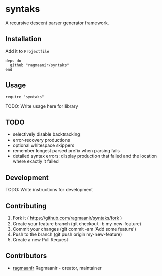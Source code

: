 # syntaks

A recursive descent parser generator framework.

## Installation

Add it to `Projectfile`

```crystal
deps do
  github "ragmaanir/syntaks"
end
```

## Usage

```crystal
require "syntaks"
```

TODO: Write usage here for library

## TODO

- selectively disable backtracking
- error-recovery productions
- optional whitespace skippers
- remember longest parsed prefix when parsing fails
- detailed syntax errors: display production that failed and the location where exactly it failed

## Development

TODO: Write instructions for development

## Contributing

1. Fork it ( https://github.com/ragmaanir/syntaks/fork )
2. Create your feature branch (git checkout -b my-new-feature)
3. Commit your changes (git commit -am 'Add some feature')
4. Push to the branch (git push origin my-new-feature)
5. Create a new Pull Request

## Contributors

- [ragmaanir](https://github.com/ragmaanir) Ragmaanir - creator, maintainer
